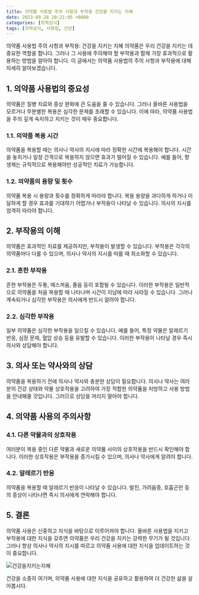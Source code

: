 ```yaml
---
title: 의약품 사용법 주의 사항과 부작용 건강을 지키는 지혜
date: 2023-09-28 20:21:05 +0800
categories: [의학상식]
tags: [의학상식, 사용법, 건강]
---
```


의약품 사용법 주의 사항과 부작용: 건강을 지키는 지혜
의약품은 우리 건강을 지키는 데 중요한 역할을 합니다. 그러나 그 사용에 주의해야 할 부작용과 함께 가장 효과적으로 활용하는 방법을 알아야 합니다. 이 글에서는 의약품 사용법의 주의 사항과 부작용에 대해 자세히 알아보겠습니다.

## 1. 의약품 사용법의 중요성
의약품은 질병 치료와 증상 완화에 큰 도움을 줄 수 있습니다. 그러나 올바른 사용법을 모르거나 무분별한 복용은 심각한 문제를 초래할 수 있습니다. 이에 따라, 의약품 사용법을 주의 깊게 숙지하고 지키는 것이 매우 중요합니다.

### 1.1. 의약품 복용 시간
의약품을 복용할 때는 의사나 약사의 지시에 따라 정확한 시간에 복용해야 합니다. 시간을 놓치거나 일정 간격으로 복용하지 않으면 효과가 떨어질 수 있습니다. 예를 들어, 항생제는 규칙적으로 복용해야만 성공적인 치료가 가능합니다.

### 1.2. 의약품의 용량 및 횟수
의약품 복용 시 용량과 횟수를 정확하게 따라야 합니다. 복용 용량을 과다하게 하거나 미달하게 할 경우 효과를 기대하기 어렵거나 부작용이 나타날 수 있습니다. 의사의 지시를 엄격히 따라야 합니다.

## 2. 부작용의 이해
의약품은 효과적인 치료를 제공하지만, 부작용이 발생할 수 있습니다. 부작용은 각각의 의약품마다 다를 수 있으며, 의사나 약사의 지시를 따를 때 최소화할 수 있습니다.

### 2.1. 흔한 부작용
흔한 부작용은 두통, 메스꺼움, 졸음 등이 포함될 수 있습니다. 이러한 부작용은 일반적으로 의약품을 처음 복용할 때 나타나며 시간이 지남에 따라 사라질 수 있습니다. 그러나 계속되거나 심각한 부작용은 의사에게 반드시 알려야 합니다.

### 2.2. 심각한 부작용
일부 의약품은 심각한 부작용을 일으킬 수 있습니다. 예를 들어, 특정 약물은 알레르기 반응, 심장 문제, 혈압 상승 등을 유발할 수 있습니다. 이러한 부작용이 나타날 경우 즉시 의사와 상담해야 합니다.

## 3. 의사 또는 약사와의 상담
의약품을 복용하기 전에 의사나 약사와 충분한 상담이 필요합니다. 의사나 약사는 여러분의 건강 상태와 약물 상호작용을 고려하여 가장 적합한 의약품을 처방하고 사용 방법을 안내해줄 것입니다. 그러므로 상담을 꺼리지 말아야 합니다.

## 4. 의약품 사용의 주의사항
### 4.1. 다른 약물과의 상호작용
여러분이 복용 중인 다른 약물과 새로운 의약품 사이의 상호작용을 반드시 확인해야 합니다. 이러한 상호작용은 부작용을 증가시킬 수 있으며, 의사나 약사에게 알려야 합니다.

### 4.2. 알레르기 반응
의약품을 복용할 때 알레르기 반응이 나타날 수 있습니다. 발진, 가려움증, 호흡곤란 등의 증상이 나타나면 즉시 의사에게 연락해야 합니다.

## 5. 결론
의약품 사용은 신중하고 지식을 바탕으로 이루어져야 합니다. 올바른 사용법을 지키고 부작용에 대한 지식을 갖추면 의약품은 우리 건강을 지키는 강력한 무기가 될 것입니다. 그러나 항상 의사나 약사의 지시를 따르고 의약품 사용에 대한 지식을 업데이트하는 것이 중요합니다.

![건강을지키는지혜](https://source.unsplash.com/1600x900/?medicine)


건강을 소중히 여기며, 의약품 사용에 대한 지식을 공유하고 활용하여 더 건강한 삶을 살아봅시다.

